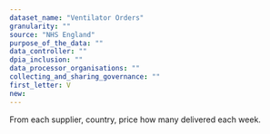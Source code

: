 ```yaml
---
dataset_name: "Ventilator Orders"
granularity: ""
source: "NHS England"
purpose_of_the_data: ""
data_controller: ""
dpia_inclusion: ""
data_processor_organisations: ""
collecting_and_sharing_governance: ""
first_letter: V
new: 
---
```

From each supplier, country, price how many delivered each week.